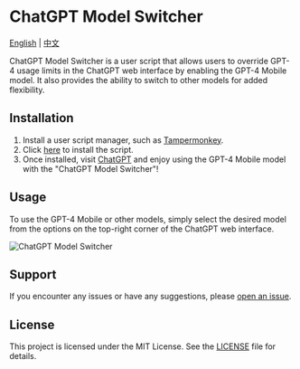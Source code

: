 # ChatGPT Model Switcher

[English](README.md) | [中文](README_zh.md)

ChatGPT Model Switcher is a user script that allows users to override GPT-4 usage limits in the ChatGPT web interface by enabling the GPT-4 Mobile model. It also provides the ability to switch to other models for added flexibility.

## Installation

1. Install a user script manager, such as [Tampermonkey](https://www.tampermonkey.net/).
2. Click [here](https://raw.githubusercontent.com/hydrotho/ChatGPT_Model_Switcher/main/chatgpt-model-switcher.user.js) to install the script.
3. Once installed, visit [ChatGPT](https://chat.openai.com/) and enjoy using the GPT-4 Mobile model with the "ChatGPT Model Switcher"!

## Usage

To use the GPT-4 Mobile or other models, simply select the desired model from the options on the top-right corner of the ChatGPT web interface.

![ChatGPT Model Switcher](https://github.com/hydrotho/ChatGPT_Model_Switcher/assets/42911474/878f6d8f-c33d-43a5-b939-0b12017d587f)


## Support

If you encounter any issues or have any suggestions, please [open an issue](https://github.com/hydrotho/ChatGPT_Model_Switcher/issues).

## License

This project is licensed under the MIT License. See the [LICENSE](LICENSE) file for details.
